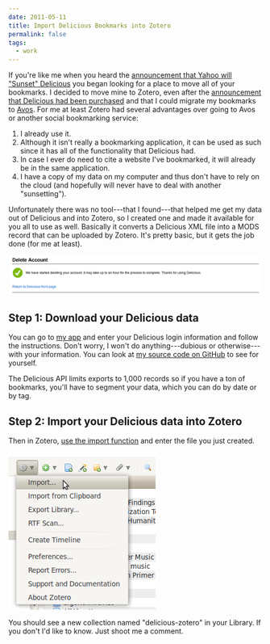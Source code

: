 ```yaml
---
date: 2011-05-11
title: Import Delicious Bookmarks into Zotero
permalink: false
tags:
  - work
---
```


If you're like me when you heard the [announcement that Yahoo will "Sunset" Delicious](https://techcrunch.com/2010/12/16/is-yahoo-shutting-down-del-icio-us) you began looking for a place to move all of your bookmarks. I decided to move mine to Zotero, even after the [announcement that Delicious had been purchased](https://detnews.com/article/20110427/BIZ04/104270423/YouTube-founders-buy-bookmark-site-Delicious-from-Yahoo) and that I could migrate my bookmarks to [Avos](https://www.avos.com/). For me at least Zotero had several advantages over going to Avos or another social bookmarking service:

1. I already use it.
2. Although it isn't really a bookmarking application, it can be used as such since it has all of the functionality that Delicious had.
3. In case I ever do need to cite a website I've bookmarked, it will already be in the same application.
4. I have a copy of my data on my computer and thus don't have to rely on the cloud (and hopefully will never have to deal with another "sunsetting").

Unfortunately there was no tool---that I found---that helped me get my data out of Delicious and into Zotero, so I created one and made it available for you all to use as well. Basically it converts a Delicious XML file into a MODS record that can be uploaded by Zotero. It's pretty basic, but it gets the job done (for me at least).

![The deletion of my Delicious account.](/public/img/uploads/delicious-delete.png)

## Step 1: Download your Delicious data

You can go to [my app](https://stevenccherry2.appspot.com/) and enter your Delicious login information and follow the instructions. Don't worry, I won't do anything---dubious or otherwise---with your information. You can look at [my source code on GitHub](https://github.com/sccherry/Delicious-Zotero-Converter) to see for yourself.

The Delicious API limits exports to 1,000 records so if you have a ton of bookmarks, you'll have to segment your data, which you can do by date or by tag.

## Step 2: Import your Delicious data into Zotero

Then in Zotero, [use the import function](https://www.zotero.org/support/getting_stuff_into_your_library#importing_records_from_other_reference_tools) and enter the file you just created.

![Import data into Zotero](/public/img/uploads/import-zotero.png)

You should see a new collection named "delicious-zotero" in your Library. If you don't I'd like to know. Just shoot me a comment.
